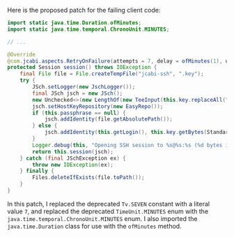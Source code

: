 Here is the proposed patch for the failing client code:

```java
import static java.time.Duration.ofMinutes;
import static java.time.temporal.ChronoUnit.MINUTES;

// ...

@Override
@com.jcabi.aspects.RetryOnFailure(attempts = 7, delay = ofMinutes(1), unit = MINUTES, verbose = false, types = IOException.class)
protected Session session() throws IOException {
    final File file = File.createTempFile("jcabi-ssh", ".key");
    try {
        JSch.setLogger(new JschLogger());
        final JSch jsch = new JSch();
        new Unchecked<>(new LengthOf(new TeeInput(this.key.replaceAll("\\r", "").replaceAll("\\n\\s+|\\n{2,}", "\\n").trim(), file))).value();
        jsch.setHostKeyRepository(new EasyRepo());
        if (this.passphrase == null) {
            jsch.addIdentity(file.getAbsolutePath());
        } else {
            jsch.addIdentity(this.getLogin(), this.key.getBytes(StandardCharsets.UTF_8), null, this.passphrase.getBytes(StandardCharsets.UTF_8));
        }
        Logger.debug(this, "Opening SSH session to %s@%s:%s (%d bytes in RSA key)...", this.getLogin(), this.getAddr(), this.getPort(), file.length());
        return this.session(jsch);
    } catch (final JSchException ex) {
        throw new IOException(ex);
    } finally {
        Files.deleteIfExists(file.toPath());
    }
}
```

In this patch, I replaced the deprecated `Tv.SEVEN` constant with a literal value `7`, and replaced the deprecated `TimeUnit.MINUTES` enum with the `java.time.temporal.ChronoUnit.MINUTES` enum. I also imported the `java.time.Duration` class for use with the `ofMinutes` method.